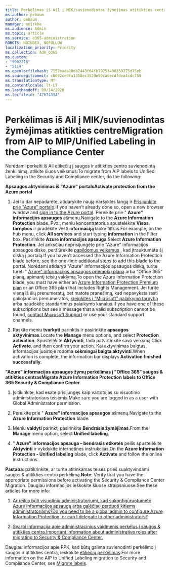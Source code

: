 ```yaml
---
title: Perkėlimas iš Ail į MIK/suvienodintas žymėjimas atitikties centre
ms.author: pebaum
author: pebaum
manager: mnirkhe
ms.audience: Admin
ms.topic: article
ms.service: o365-administration
ROBOTS: NOINDEX, NOFOLLOW
localization_priority: Priority
ms.collection: Adm_O365
ms.custom:
- "9002278"
- "5114"
ms.openlocfilehash: 7157eada10db2443f64fb7925f408359275d75eb
ms.sourcegitcommit: c6692ce0fa1358ec3529e59ca0ecdfdea4cdc759
ms.translationtype: MT
ms.contentlocale: lt-LT
ms.lasthandoff: 09/14/2020
ms.locfileid: "47674334"
---
```

# <a name="migration-from-aip-to-mipunified-labeling-in-the-compliance-center"></a><span data-ttu-id="444c8-102">Perkėlimas iš Ail į MIK/suvienodintas žymėjimas atitikties centre</span><span class="sxs-lookup"><span data-stu-id="444c8-102">Migration from AIP to MIP/Unified Labeling in the Compliance Center</span></span>

<span data-ttu-id="444c8-103">Norėdami perkelti iš Ail etikečių į saugos ir atitikties centro suvienodintą ženklinimą, atlikite šiuos veiksmus:</span><span class="sxs-lookup"><span data-stu-id="444c8-103">To migrate from AIP labels to Unified Labeling in the Security and Compliance center, do the following:</span></span>

<span data-ttu-id="444c8-104">**Apsaugos aktyvinimas iš "Azure" portalo**</span><span class="sxs-lookup"><span data-stu-id="444c8-104">**Activate protection from the Azure portal**</span></span>

1. <span data-ttu-id="444c8-105">Jei to dar nepadarėte, atidarykite naują naršyklės langą ir [Prisijunkite prie "Azure" portalo](https://docs.microsoft.com/azure/information-protection/deploy-use/configure-policy#signing-in-to-the-azure-portal).</span><span class="sxs-lookup"><span data-stu-id="444c8-105">If you haven't already done so, open a new browser window and [sign in to the Azure portal](https://docs.microsoft.com/azure/information-protection/deploy-use/configure-policy#signing-in-to-the-azure-portal).</span></span> <span data-ttu-id="444c8-106">Pereikite prie " **Azure" informacijos apsaugos** ašmenų.</span><span class="sxs-lookup"><span data-stu-id="444c8-106">Navigate to the **Azure Information Protection** blade.</span></span> <span data-ttu-id="444c8-107">Pvz., meniu koncentratorius spustelėkite **Visos tarnybos** ir pradėkite vesti **informaciją** lauke filtras.</span><span class="sxs-lookup"><span data-stu-id="444c8-107">For example, on the hub menu, click **All services** and start typing **Information** in the Filter box.</span></span> <span data-ttu-id="444c8-108">Pasirinkite **Azure informacijos apsauga**.</span><span class="sxs-lookup"><span data-stu-id="444c8-108">Select **Azure Information Protection**.</span></span> <span data-ttu-id="444c8-109">Jei anksčiau neprisijungėte prie "Azure" informacijos apsaugos disko, peržiūrėkite [papildomus veiksmus](https://docs.microsoft.com/azure/information-protection/deploy-use/configure-policy#to-access-the-azure-information-protection-blade-for-the-first-time) , kad įtrauktumėte šį diską į portalą.</span><span class="sxs-lookup"><span data-stu-id="444c8-109">If you haven't accessed the Azure Information Protection blade before, see the one-time [additional steps](https://docs.microsoft.com/azure/information-protection/deploy-use/configure-policy#to-access-the-azure-information-protection-blade-for-the-first-time) to add this blade to the portal.</span></span> <span data-ttu-id="444c8-110">Norėdami atidaryti "Azure" informacijos apsaugos diską, turite turėti " [Azure" informacijos apsaugos priemokų planą](https://www.microsoft.com/cloud-platform/azure-information-protection-pricing) arba "Office 365" planą, apimantį teisių valdymą.</span><span class="sxs-lookup"><span data-stu-id="444c8-110">To open the Azure Information Protection blade, you must have either an [Azure Information Protection Premium plan](https://www.microsoft.com/cloud-platform/azure-information-protection-pricing) or an Office 365 plan that includes Rights Management.</span></span> <span data-ttu-id="444c8-111">Jei turite vieną iš šių prenumeratų, bet matote pranešimą, kad nepavyksta rasti galiojančios prenumeratos, [kreipkitės į "Microsoft" palaikymo tarnybą](https://docs.microsoft.com/azure/information-protection/get-started/information-support#to-contact-microsoft-support) arba naudokite standartinius palaikymo kanalus.</span><span class="sxs-lookup"><span data-stu-id="444c8-111">If you have one of these subscriptions but see a message that a valid subscription cannot be found, [contact Microsoft Support](https://docs.microsoft.com/azure/information-protection/get-started/information-support#to-contact-microsoft-support) or use your standard support channels.</span></span>

2. <span data-ttu-id="444c8-112">Raskite meniu **tvarkyti** parinktis ir pasirinkite **apsaugos aktyvinimas**.</span><span class="sxs-lookup"><span data-stu-id="444c8-112">Locate the **Manage** menu options, and select **Protection activation**.</span></span> <span data-ttu-id="444c8-113">Spustelėkite **Aktyvinti**, tada patvirtinkite savo veiksmą.</span><span class="sxs-lookup"><span data-stu-id="444c8-113">Click **Activate**, and then confirm your action.</span></span> <span data-ttu-id="444c8-114">Kai aktyvinimas baigtas, informacijos juostoje rodoma **sėkmingai baigta aktyvinti**.</span><span class="sxs-lookup"><span data-stu-id="444c8-114">When activation is complete, the information bar displays **Activation finished successfully**.</span></span>

<span data-ttu-id="444c8-115">**"Azure" informacijos apsaugos žymų perkėlimas į "Office 365" saugos & atitikties centras**</span><span class="sxs-lookup"><span data-stu-id="444c8-115">**Migrate Azure Information Protection labels to Office 365 Security & Compliance Center**</span></span>

1. <span data-ttu-id="444c8-116">Įsitikinkite, kad esate prisijungęs kaip vartotojas su visuotinio administratoriaus teisėmis.</span><span class="sxs-lookup"><span data-stu-id="444c8-116">Make sure you are logged in as a user with Global Administrator permission.</span></span>

2. <span data-ttu-id="444c8-117">Pereikite prie " **Azure" informacijos apsaugos** ašmenų.</span><span class="sxs-lookup"><span data-stu-id="444c8-117">Navigate to the **Azure Information Protection** blade.</span></span>

3. <span data-ttu-id="444c8-118">Meniu **valdyti** parinktį pasirinkite **Bendrasis žymėjimas**.</span><span class="sxs-lookup"><span data-stu-id="444c8-118">From the **Manage** menu option, select **Unified labeling**.</span></span>

4. <span data-ttu-id="444c8-119">" **Azure" informacijos apsauga – bendrasis etiketės** peilis spustelėkite **Aktyvinti** ir vykdykite internetines instrukcijas.</span><span class="sxs-lookup"><span data-stu-id="444c8-119">On the **Azure Information Protection - Unified labeling** blade, click **Activate** and follow the online instructions.</span></span>

<span data-ttu-id="444c8-120">**Pastaba**: patikrinkite, ar turite atitinkamas teises prieš suaktyvindami saugos & atitikties centro perkėlimą.</span><span class="sxs-lookup"><span data-stu-id="444c8-120">**Note**: Verify that you have the appropriate permissions before activating the Security & Compliance Center Migration.</span></span> <span data-ttu-id="444c8-121">Daugiau informacijos ieškokite šiuose straipsniuose:</span><span class="sxs-lookup"><span data-stu-id="444c8-121">See these articles for more info:</span></span>

1. [<span data-ttu-id="444c8-122">Ar reikia būti visuotiniu administratoriumi, kad sukonfigūruotumėte Azure informacijos apsaugą arba galėčiau perduoti kitiems administratoriams?</span><span class="sxs-lookup"><span data-stu-id="444c8-122">Do you need to be a global admin to configure Azure Information Protection, or can I delegate to other administrators?</span></span>](https://docs.microsoft.com/azure/information-protection/faqs#do-you-need-to-be-a-global-admin-to-configure-azure-information-protection-or-can-i-delegate-to-other-administrators)

2. [<span data-ttu-id="444c8-123">Svarbi informacija apie administracinius vaidmenis perkėlus į saugos & atitikties centrą.</span><span class="sxs-lookup"><span data-stu-id="444c8-123">Important information about administrative roles after migrating to Security & Compliance Center.</span></span>](https://docs.microsoft.com/azure/information-protection/configure-policy-migrate-labels#important-information-about-administrative-roles)

<span data-ttu-id="444c8-124">Daugiau informacijos apie PPK, kad būtų galima suvienodinti perkėlimo į saugos ir atitikties centrą, ieškokite [etikečių perkėlimas](https://docs.microsoft.com/azure/information-protection/configure-policy-migrate-labels).</span><span class="sxs-lookup"><span data-stu-id="444c8-124">For more information on the AIP to Unified Labeling migration to Security and Compliance Center, see [Migrate labels](https://docs.microsoft.com/azure/information-protection/configure-policy-migrate-labels).</span></span>
